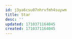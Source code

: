 ```yaml
---
id: j3ya6csu07nhrvfmh4suywm
title: Star
desc: ''
updated: 1710371164045
created: 1710371164045
---
```

